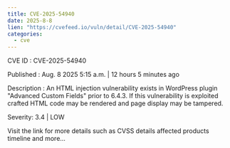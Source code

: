 ```yaml
--- 
title: CVE-2025-54940
date: 2025-8-8
lien: "https://cvefeed.io/vuln/detail/CVE-2025-54940"
categories:
  - cve
---
```


CVE ID : CVE-2025-54940

Published :  Aug. 8
2025
5:15 a.m. | 12 hours
5 minutes ago

Description : An HTML injection vulnerability exists in WordPress plugin "Advanced Custom Fields" prior to 6.4.3. If this vulnerability is exploited
crafted HTML code may be rendered and page display may be tampered.

Severity: 3.4 | LOW

Visit the link for more details
such as CVSS details
affected products
timeline
and more...
